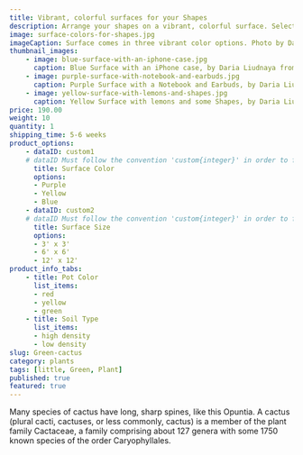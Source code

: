 ```yaml
---
title: Vibrant, colorful surfaces for your Shapes
description: Arrange your shapes on a vibrant, colorful surface. Select from three different color options
image: surface-colors-for-shapes.jpg
imageCaption: Surface comes in three vibrant color options. Photo by Daria Liudnaya from Pexels
thumbnail_images:
    - image: blue-surface-with-an-iphone-case.jpg
      caption: Blue Surface with an iPhone case, by Daria Liudnaya from Pexels
    - image: purple-surface-with-notebook-and-earbuds.jpg
      caption: Purple Surface with a Notebook and Earbuds, by Daria Liudnaya from Pexels
    - image: yellow-surface-with-lemons-and-shapes.jpg
      caption: Yellow Surface with lemons and some Shapes, by Daria Liudnaya from Pexels
price: 190.00
weight: 10
quantity: 1
shipping_time: 5-6 weeks
product_options:
    - dataID: custom1
    # dataID Must follow the convention 'custom{integer}' in order to fully integrate the options into the shopping cart
      title: Surface Color
      options:
      - Purple
      - Yellow
      - Blue
    - dataID: custom2
    # dataID Must follow the convention 'custom{integer}' in order to fully integrate the options into the shopping cart
      title: Surface Size
      options:
      - 3' x 3'
      - 6' x 6'
      - 12' x 12'
product_info_tabs:
    - title: Pot Color
      list_items:
      - red
      - yellow
      - green
    - title: Soil Type
      list_items:
      - high density
      - low density
slug: Green-cactus
category: plants
tags: [little, Green, Plant]
published: true
featured: true
---
```


Many species of cactus have long, sharp spines, like this Opuntia. A cactus (plural cacti, cactuses, or less commonly, cactus) is a member of the plant family Cactaceae, a family comprising about 127 genera with some 1750 known species of the order Caryophyllales.